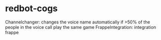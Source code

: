 # redbot-cogs

Channelchanger: changes the voice name automatically if >50% of the people in the voice call play the same game
FrappeIntegration: integration frappe